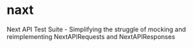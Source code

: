 # naxt
Next API Test Suite - Simplifying the struggle of mocking and reimplementing NextAPIRequests and NextAPIResponses
